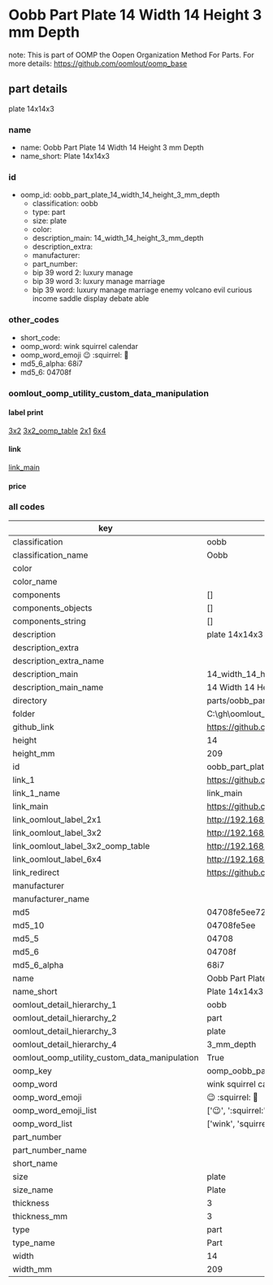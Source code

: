 # Oobb Part Plate 14 Width 14 Height 3 mm Depth  

note: This is part of OOMP the Oopen Organization Method For Parts. For more details: https://github.com/oomlout/oomp_base

##  part details
  



plate 14x14x3



### name
* name: Oobb Part Plate 14 Width 14 Height 3 mm Depth
* name_short: Plate 14x14x3 
### id
* oomp_id: oobb_part_plate_14_width_14_height_3_mm_depth
  * classification: oobb
  * type: part
  * size: plate
  * color: 
  * description_main: 14_width_14_height_3_mm_depth
  * description_extra: 
  * manufacturer: 
  * part_number: 
  * bip 39 word 2: luxury manage
  * bip 39 word 3: luxury manage marriage
  * bip 39 word: luxury manage marriage enemy volcano evil curious income saddle display debate able

### other_codes
* short_code: 
* oomp_word: wink squirrel calendar
* oomp_word_emoji :wink: :squirrel: :calendar:
* md5_6_alpha: 68i7
* md5_6: 04708f






### oomlout_oomp_utility_custom_data_manipulation
#### label print
[3x2](http://192.168.1.245:1112/?label=oomp%2068i7)
[3x2_oomp_table](http://192.168.1.108:1112/?label=oomp%2068i7)
[2x1](http://192.168.1.242:1112/?label=oomp%2068i7)
[6x4](http://192.168.1.55:1112/?label=oomp%2068i7)    

#### link

[link_main](https://github.com/oomlout/oomlout_oobb_version_4_generated_parts/tree/main/navigation_oomp/oobb/part/plate/14_width_14_height_3_mm_depth/part)                              

#### price







### all codes 
| key | value |  
| --- | --- |  
| classification | oobb |  
| classification_name | Oobb |  
| color |  |  
| color_name |  |  
| components | [] |  
| components_objects | [] |  
| components_string | [] |  
| description | plate 14x14x3 |  
| description_extra |  |  
| description_extra_name |  |  
| description_main | 14_width_14_height_3_mm_depth |  
| description_main_name | 14 Width 14 Height 3 mm Depth |  
| directory | parts/oobb_part_plate_14_width_14_height_3_mm_depth |  
| folder | C:\gh\oomlout_oobb_version_4_generated_parts\parts\oobb_part_plate_14_width_14_height_3_mm_depth |  
| github_link | https://github.com/oomlout/oomlout_oomp_part_src/tree/main/parts/oobb_part_plate_14_width_14_height_3_mm_depth |  
| height | 14 |  
| height_mm | 209 |  
| id | oobb_part_plate_14_width_14_height_3_mm_depth |  
| link_1 | https://github.com/oomlout/oomlout_oobb_version_4_generated_parts/tree/main/navigation_oomp/oobb/part/plate/14_width_14_height_3_mm_depth/part |  
| link_1_name | link_main |  
| link_main | https://github.com/oomlout/oomlout_oobb_version_4_generated_parts/tree/main/navigation_oomp/oobb/part/plate/14_width_14_height_3_mm_depth/part |  
| link_oomlout_label_2x1 | http://192.168.1.242:1112/?label=oomp%2068i7 |  
| link_oomlout_label_3x2 | http://192.168.1.245:1112/?label=oomp%2068i7 |  
| link_oomlout_label_3x2_oomp_table | http://192.168.1.108:1112/?label=oomp%2068i7 |  
| link_oomlout_label_6x4 | http://192.168.1.55:1112/?label=oomp%2068i7 |  
| link_redirect | https://github.com/oomlout/oomlout_oobb_version_4_generated_parts/tree/main/parts/oobb_plate_14_14_03 |  
| manufacturer |  |  
| manufacturer_name |  |  
| md5 | 04708fe5ee7286bd37fad49f10a1bc2a |  
| md5_10 | 04708fe5ee |  
| md5_5 | 04708 |  
| md5_6 | 04708f |  
| md5_6_alpha | 68i7 |  
| name | Oobb Part Plate 14 Width 14 Height 3 mm Depth |  
| name_short | Plate 14x14x3  |  
| oomlout_detail_hierarchy_1 | oobb |  
| oomlout_detail_hierarchy_2 | part |  
| oomlout_detail_hierarchy_3 | plate |  
| oomlout_detail_hierarchy_4 | 3_mm_depth |  
| oomlout_oomp_utility_custom_data_manipulation | True |  
| oomp_key | oomp_oobb_part_plate_14_width_14_height_3_mm_depth |  
| oomp_word | wink squirrel calendar |  
| oomp_word_emoji | :wink: :squirrel: :calendar: |  
| oomp_word_emoji_list | [':wink:', ':squirrel:', ':calendar:'] |  
| oomp_word_list | ['wink', 'squirrel', 'calendar'] |  
| part_number |  |  
| part_number_name |  |  
| short_name |  |  
| size | plate |  
| size_name | Plate |  
| thickness | 3 |  
| thickness_mm | 3 |  
| type | part |  
| type_name | Part |  
| width | 14 |  
| width_mm | 209 |  
